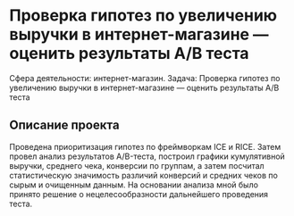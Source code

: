 # Проверка гипотез по увеличению выручки в интернет-магазине — оценить результаты A/B теста
Сфера деятельности: интернет-магазин.
Задача: Проверка гипотез по увеличению выручки в интернет-магазине — оценить результаты A/B теста
## Описание проекта
Проведена приоритизация гипотез по фреймворкам ICE и RICE. Затем провел анализ результатов A/B-теста, построил графики кумулятивной выручки, среднего чека, конверсии по группам, а затем посчитал статистическую значимость различий конверсий и средних чеков по сырым и очищенным данным. На основании анализа мной было принято решение о нецелесообразности дальнейшего проведения теста.

